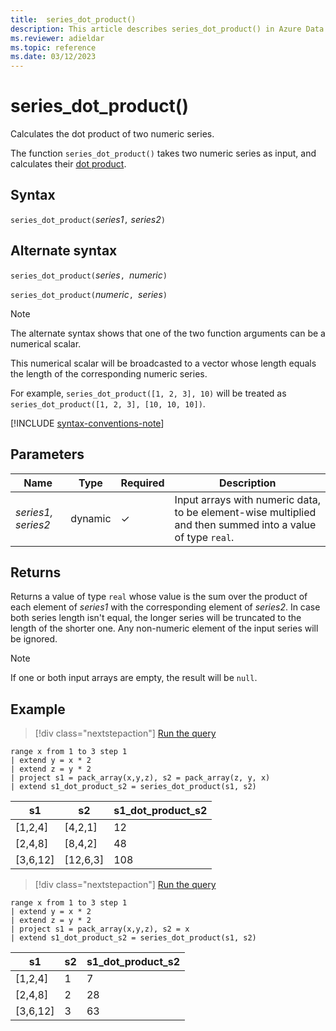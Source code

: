 ```yaml
---
title:  series_dot_product()
description: This article describes series_dot_product() in Azure Data Explorer.
ms.reviewer: adieldar
ms.topic: reference
ms.date: 03/12/2023
---
```

# series_dot_product()

Calculates the dot product of two numeric series.

The function `series_dot_product()` takes two numeric series as input, and calculates their [dot product](https://en.wikipedia.org/wiki/Dot_product).

## Syntax

`series_dot_product(`*series1*`,` *series2*`)`

## Alternate syntax

`series_dot_product(`*series*`, `*numeric*`)`

`series_dot_product(`*numeric*`, `*series*`)`

> [!NOTE]
> The alternate syntax shows that one of the two function arguments can be a numerical scalar.
>
> This numerical scalar will be broadcasted to a vector whose length equals the length of the corresponding numeric series.
>
> For example, `series_dot_product([1, 2, 3], 10)` will be treated as `series_dot_product([1, 2, 3], [10, 10, 10])`.

[!INCLUDE [syntax-conventions-note](../../includes/syntax-conventions-note.md)]

## Parameters

| Name | Type | Required | Description |
|--|--|--|--|
| *series1, series2* | dynamic |  &check; | Input arrays with numeric data, to be element-wise multiplied and then summed into a value of type `real`.

## Returns

Returns a value of type `real` whose value is the sum over the product of each element of *series1* with the corresponding element of *series2*.
In case both series length isn't equal, the longer series will be truncated to the length of the shorter one.
Any non-numeric element of the input series will be ignored.

> [!NOTE]
> If one or both input arrays are empty, the result will be `null`.

## Example

> [!div class="nextstepaction"]
> <a href="https://dataexplorer.azure.com/clusters/help/databases/Samples?query=H4sIAAAAAAAAA1XMQQoCMQyF4b2neMupdNNx7VlKaeOg4rQkEdri4a2DMLoLH3k/h3UhVFw4P+CgGSeIUhn34QWqSmtCw3m8HDHv1Ae1LxXON4oKcQNLiHcfmEObqm22GwuZ/71bNItq9po4n7L6EUrPqH4bCPGV5NcncZ+YeQNovYwctAAAAA==" target="_blank">Run the query</a>

```kusto
range x from 1 to 3 step 1 
| extend y = x * 2
| extend z = y * 2
| project s1 = pack_array(x,y,z), s2 = pack_array(z, y, x)
| extend s1_dot_product_s2 = series_dot_product(s1, s2)
```

|s1|s2|s1_dot_product_s2|
|---|---|---|
|[1,2,4]|[4,2,1]|12|
|[2,4,8]|[8,4,2]|48|
|[3,6,12]|[12,6,3]|108|

> [!div class="nextstepaction"]
> <a href="https://dataexplorer.azure.com/clusters/help/databases/Samples?query=H4sIAAAAAAAAA03LQQrCMBCF4b2neMtWsklde5YQklGq2ISZEZLi4Z2K0O6Gb97PcbkTGm5cXvDQggtEqdp9+oCa0pLRcbXJGdNOq1H/U+XyoKQQb1hjeobIHPvQXHfr6CDT1u+t+JCLBsvyO2n4vYV4Jjn6IH5Lxy/j/FcsogAAAA==" target="_blank">Run the query</a>

```kusto
range x from 1 to 3 step 1 
| extend y = x * 2
| extend z = y * 2
| project s1 = pack_array(x,y,z), s2 = x
| extend s1_dot_product_s2 = series_dot_product(s1, s2)
```

|s1|s2|s1_dot_product_s2|
|---|---|---|
|[1,2,4]|1|7|
|[2,4,8]|2|28|
|[3,6,12]|3|63|
